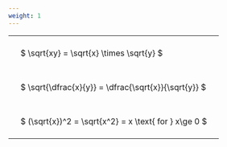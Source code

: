 ```yaml
---
weight: 1
---
```


<style type="text/css">
#T_f3889 th.col_heading {
  text-align: left;
  font-size: 1em;
}
#T_f3889 td {
  text-align: left;
  font-size: 1em;
  padding: 1.5em;
}
</style>
<table id="T_f3889">
  <thead>
  </thead>
  <tbody>
    <tr>
      <td id="T_f3889_row0_col0" class="data row0 col0" >$ \sqrt{xy} = \sqrt{x} \times \sqrt{y} $</td>
    </tr>
    <tr>
      <td id="T_f3889_row1_col0" class="data row1 col0" >$ \sqrt{\dfrac{x}{y}} = \dfrac{\sqrt{x}}{\sqrt{y}} $</td>
    </tr>
    <tr>
      <td id="T_f3889_row2_col0" class="data row2 col0" >$ (\sqrt{x})^2 = \sqrt{x^2} = x \text{ for } x\ge 0 $</td>
    </tr>
  </tbody>
</table>
